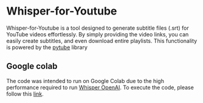 # Whisper-for-Youtube
Whisper-for-Youtube is a tool designed to generate subtitle files (.srt) for YouTube videos effortlessly. By simply providing the video links, you can easily create subtitles, and even download entire playlists. This functionality is powered by the [pytube](https://github.com/pytube/pytube) library
## Google colab
The code was intended to run on Google Colab due to the high performance required to run [Whisper OpenAI](https://github.com/openai/whisper). To execute the code, please follow this [link](https://colab.research.google.com/github/viniciusdutra314/Whisper-for-all/blob/main/whisper-for-yt.ipynb).




